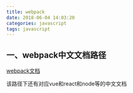 ```yaml
---
title: webpack
date: 2018-06-04 14:03:20
categories: javascript
tags: javascript
---
```

## 一、webpack中文文档路径
[webpack文档](https://webpack.docschina.org/configuration/)

该路径下还有对应vue和react和node等的中文文档
<!--more-->


